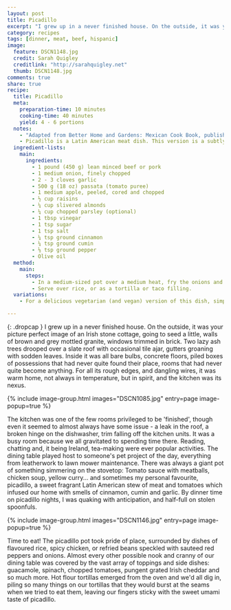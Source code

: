 ```yaml
---
layout: post
title: Picadillo
excerpt: "I grew up in a never finished house. On the outside, it was your picture perfect image of an Irish stone cottage, going to seed a little, walls of brown and grey mottled granite, windows trimmed in brick. Two lazy ash trees drooped over a slate roof with occasional tile ajar, gutters groaning with sodden leaves."
category: recipes
tags: [dinner, meat, beef, hispanic]
image:
  feature: DSCN1148.jpg
  credit: Sarah Quigley
  creditlink: "http://sarahquigley.net"
  thumb: DSCN1148.jpg
comments: true
share: true
recipe:
  title: Picadillo
  meta:
    preparation-time: 10 minutes
    cooking-time: 40 minutes
    yield: 4 - 6 portions
  notes:
    - "Adapted from Better Home and Gardens: Mexican Cook Book, published in 1977."
    - Picadillo is a Latin American meat dish. This version is a subtly sweet variation with nuts, apples and raisins. It's excellent as a tortilla or taco filling or served over plain or flavoured rice. I like to accompany it with a combination of toppings such as chopped tomatoes, grated cheese, spinach, lettuce, home-made guacamole, chopped red onion, hot sauce, yoghurt or sour cream.
  ingredient-lists:
    main:
      ingredients:
        - 1 pound (450 g) lean minced beef or pork
        - 1 medium onion, finely chopped
        - 2 - 3 cloves garlic
        - 500 g (18 oz) passata (tomato puree)
        - 1 medium apple, peeled, cored and chopped
        - ½ cup raisins
        - ¼ cup slivered almonds
        - ¼ cup chopped parsley (optional)
        - 1 tbsp vinegar
        - 1 tsp sugar
        - 1 tsp salt
        - ¼ tsp ground cinnamon
        - ¼ tsp ground cumin
        - ⅛ tsp ground pepper
        - Olive oil
  method:
    main:
      steps:
        - In a medium-sized pot over a medium heat, fry the onions and garlic in a little olive oil. When the onions begin to turn translucent, add the beef and cook until brown. At this stage, if necessary, pour away any excess fat. Stir in all the remaining ingredients. Cover the pot, and simmer for 30 minutes.
        - Serve over rice, or as a tortilla or taco filling.
  variations:
    - For a delicious vegetarian (and vegan) version of this dish, simply replace the meat with 1 pound of cooked red kidney beans (or another bean of your choice).

---
```


{: .dropcap }
I grew up in a never finished house. On the outside, it was your picture perfect image of an Irish stone cottage, going to seed a little, walls of brown and grey mottled granite, windows trimmed in brick. Two lazy ash trees drooped over a slate roof with occasional tile ajar, gutters groaning with sodden leaves. Inside it was all bare bulbs, concrete floors, piled boxes of possessions that had never quite found their place, rooms that had never quite become anything. For all its rough edges, and dangling wires, it was warm home, not always in temperature, but in spirit, and the kitchen was its nexus.

{% include image-group.html images="DSCN1085.jpg" entry=page image-popup=true %}

The kitchen was one of the few rooms privileged to be 'finished', though even it seemed to almost always have some issue - a leak in the roof, a broken hinge on the dishwasher, trim falling off the kitchen units. It was a busy room because we all gravitated to spending time there. Reading, chatting and, it being Ireland, tea-making were ever popular activities. The dining table played host to someone's pet project of the day, everything from leatherwork to lawn mower maintenance. There was always a giant pot of something simmering on the stovetop: Tomato sauce with meatballs, chicken soup, yellow curry... and sometimes my personal favourite, picadillo, a sweet fragrant Latin American stew of meat and tomatoes which infused our home with smells of cinnamon, cumin and garlic. By dinner time on picadillo nights, I was quaking with anticipation, and half-full on stolen spoonfuls.

{% include image-group.html images="DSCN1146.jpg" entry=page image-popup=true %}

Time to eat! The picadillo pot took pride of place, surrounded by dishes of flavoured rice, spicy chicken, or refried beans speckled with sauteed red peppers and onions. Almost every other possible nook and cranny of our dining table was covered by the vast array of toppings and side dishes: guacamole, spinach, chopped tomatoes, pungent grated Irish cheddar and so much more. Hot flour tortillas emerged from the oven and we'd all dig in, piling so many things on our tortillas that they would burst at the seams when we tried to eat them, leaving our fingers sticky with the sweet umami taste of picadillo.

